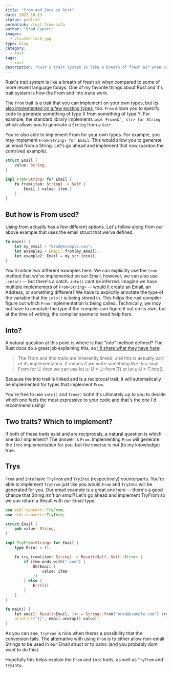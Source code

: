 ```yaml
---
title: "From and Into in Rust"
date: 2022-10-23
status: publish
permalink: /rust-from-into
author: "Brad Cypert"
images:
  - /rusted-lock.jpg
type: blog
category:
  - rust
tags:
  - rust
description: "Rust's trait system is like a breath of fresh air when compared to some of more recent language forays. One of my favorite things about Rust and it's trait system is how the From and Into traits work."
---
```


Rust's trait system is like a breath of fresh air when compared to some of more recent language forays. One of my favorite things about Rust and it's trait system is how the From and Into traits work.

The `From` trait is a trait that you can implement on your own types, but [its also implemented on a few existing types](https://doc.rust-lang.org/stable/std/convert/trait.From.html#implementors), too. `From` allows you to specify code to generate something of type X from something of type Y. For example, the standard library implements `impl From<&'_ str> for String` which allows you to generate a `String` from a `&str`.

You're also able to implement From for your own types. For example, you may implement `From<String> for Email`. This would allow you to generate an email from a String.  Let's go ahead and implement that now (pardon the contrived example).

```rust
struct Email {
    value: String,
}

impl From<String> for Email {
    fn from(item: String) -> Self {
        Email { value: item }
    }
}
```

## But how is From used?

Using from actually has a few different options. Let's follow along from our above example that uses the email struct that we've defined.

```rust
fn main() {
    let my_email = "brad@example.com";
    let example1 = Email::from(my_email);
    let example2: Email = my_str.into();
}
```

You'll notice two different examples here. We can explicitly use the `from` method that we've implemented on our Email, however, we can also use `.into()` -- but there's a catch. `into()` cant be inferred. Imagine we have multiple implementers of `From<String>` -- would it create an Email, an Address, or something different? We have to explicitly annotate the type of the variable that the `into()` is being stored in. This helps the rust compiler figure out which `From` implementation is being called. Technically, we _may_ not have to annotate the type if the compiler can figure it out on its own, but at the time of writing, the compiler seems to need help here.

## Into?

A natural question at this point is where is that "into" method defined? The Rust docs do a great job explaining this, so [I'll share what they have here](https://practice.rs/type-conversions/from-into.html):

> The From and Into traits are inherently linked, and this is actually part of its implementation. It means if we write something like this: impl From<T> for U, then we can use let u: U = U::from(T) or let u:U = T.into().

Because the Into trait is linked and is a reciprocal trait, it will automatically be implemented for types that implement `From`.

You're free to use `into()` and `from()` both! It's ultimately up to you to decide which one feels the most expressive to your code and that's the one I'd recommend using!

## Two traits? Which to implement?

If both of these traits exist and are reciprocals, a natural question is which one do I implement? The answer is `From`. Implementing `From` will generate the `Into` implementation for you, but the inverse is not (to my knowledge) true.

## Trys

`From` and `Into` have `TryFrom` and `TryInto` (respectively) counterparts. You're able to implement `TryFrom` just like you would `From` and `TryInto` will be generated for you. Our email example is a great one here -- there's a good chance that String _isn't an email!_ Let's go ahead and implement TryFrom so we can return a Result with our Email type.

```rust
use std::convert::TryFrom;
use std::convert::TryInto;

struct Email {
    pub value: String,
}

impl TryFrom<String> for Email {
    type Error = ();

    fn try_from(item: String) -> Result<Self, Self::Error> {
        if item.ends_with(".com") {
            Ok(Email {
                value: item
            })
        } else {
            Err(())
        }
    }
}

fn main() {
    let email: Result<Email, ()> = String::from("brad@example.com").try_into();
    println!("{}", email.unwrap().value);
}
```

As you can see, `TryFrom` is nice when theres a possibility that the conversion fails. The alternative with using `From` is to either allow non-email Strings to be used in our Email struct or to panic (and you probably dont want to do this).

Hopefully this helps explain the `From` and `Into` traits, as well as `TryFrom` and `TryInto`.